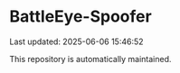 # BattleEye-Spoofer

Last updated: 2025-06-06 15:46:52

This repository is automatically maintained.
